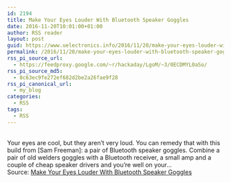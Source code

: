 ```yaml
---
id: 2194
title: Make Your Eyes Louder With Bluetooth Speaker Goggles
date: 2016-11-20T10:01:00+01:00
author: RSS reader
layout: post
guid: https://www.uelectronics.info/2016/11/20/make-your-eyes-louder-with-bluetooth-speaker-goggles/
permalink: /2016/11/20/make-your-eyes-louder-with-bluetooth-speaker-goggles/
rss_pi_source_url:
  - https://feedproxy.google.com/~r/hackaday/LgoM/~3/0ECDMYL0aSo/
rss_pi_source_md5:
  - 8c63ec9fe272ef682d2be2a26fae9f28
rss_pi_canonical_url:
  - my_blog
categories:
  - RSS
tags:
  - RSS
---
```

&#013;  
Your eyes are cool, but they aren’t very loud. You can remedy that with this build from [Sam Freeman]: a pair of Bluetooth speaker goggles. Combine a pair of old welders goggles with a Bluetooth receiver, a small amp and a couple of cheap speaker drivers and you’re well on your…&#013;  
Source: <a href="https://feedproxy.google.com/~r/hackaday/LgoM/~3/0ECDMYL0aSo/" target="_blank">Make Your Eyes Louder With Bluetooth Speaker Goggles</a>